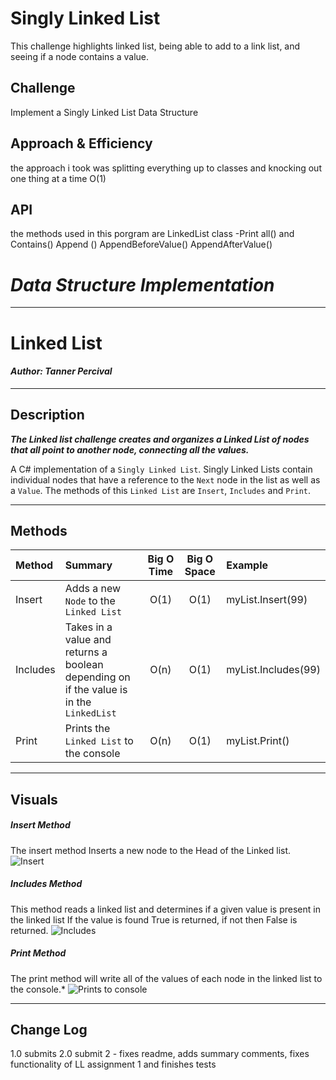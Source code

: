 # Singly Linked List
This challenge highlights linked list, being able to add to a link list, and seeing if a node contains a value.

## Challenge
Implement a Singly Linked List Data Structure

## Approach & Efficiency
the approach i took was splitting everything up to classes and knocking out one thing at a time
O(1)
## API
the methods used in this porgram are 
LinkedList class -Print all() and Contains()
Append () AppendBeforeValue() AppendAfterValue()
# ***Data Structure Implementation***
------------------------------

# Linked List
#### *Author: Tanner Percival*

------------------------------

## Description
***The Linked list challenge creates and organizes a Linked List of nodes that all point to another node, connecting all the values.***

A C# implementation of a `Singly Linked List`. Singly Linked Lists contain individual nodes that have a reference to the `Next` node in the list as well as a `Value`. The methods of this `Linked List` are `Insert`, `Includes` and `Print`.

------------------------------

## Methods

| Method | Summary | Big O Time | Big O Space | Example | 
| :----------- | :----------- | :-------------: | :-------------: | :----------- |
| Insert | Adds a new `Node` to the `Linked List` | O(1) | O(1) | myList.Insert(99) |
| Includes | Takes in a value and returns a boolean depending on if the value is in the `LinkedList` | O(n) | O(1) | myList.Includes(99) |
| Print | Prints the `Linked List` to the console | O(n) | O(1) | myList.Print() |


------------------------------

## Visuals


##### Insert Method
The insert method Inserts a new node to the Head of the Linked list.
![Insert](/assets/insert.JPG)
##### Includes Method

This method reads a linked list and determines if a given value is present in the linked list
If the value is found True is returned, if not then False is returned.
![Includes](/assets/contains.JPG)
##### Print Method

The print method will write all of the values of each node in the linked list to the console.*
![Prints to console](/assets/print.JPG)

------------------------------

## Change Log
1.0 submits
2.0 submit 2  - fixes readme, adds summary comments, fixes functionality of LL assignment 1 and finishes tests
